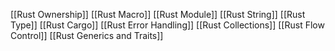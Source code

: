 [[Rust Ownership]]
[[Rust Macro]]
[[Rust Module]]
[[Rust String]]
[[Rust Type]]
[[Rust Cargo]]
[[Rust Error Handling]]
[[Rust Collections]]
[[Rust Flow Control]]
[[Rust Generics and Traits]]